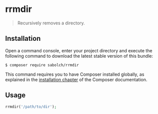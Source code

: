# rrmdir

> Recursively removes a directory.

## Installation

Open a command console, enter your project directory and execute the
following command to download the latest stable version of this bundle:

```console
$ composer require sabolch/rrmdir
```

This command requires you to have Composer installed globally, as explained
in the [installation chapter](https://getcomposer.org/doc/00-intro.md)
of the Composer documentation.

## Usage

```php
rrmdir('/path/to/dir');
```